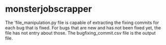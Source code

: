 # monsterjobscrapper

The 'file_manipulation.py file is capable of extracting the fixing commits for each bug that is fixed. For bugs that are new and has not been fixed yet, the file has not  entry about those. The bugfixing_commit.csv file is the output file.
